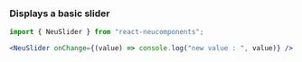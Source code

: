 ### Displays a basic slider ###

```jsx { "props": { "style": { "backgroundColor": "#929292", "textAlign": "center", "padding": "100px" } } }
import { NeuSlider } from "react-neucomponents";

<NeuSlider onChange={(value) => console.log("new value : ", value)} />
```